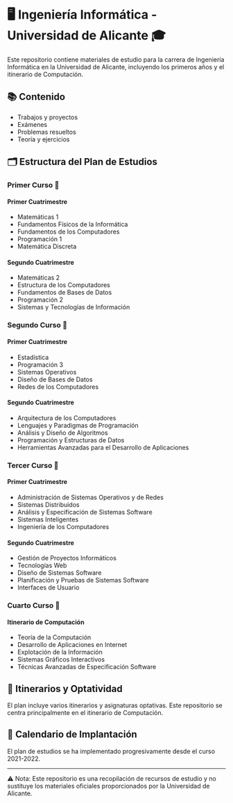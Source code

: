 # 🖥️ Ingeniería Informática - Universidad de Alicante 🎓

Este repositorio contiene materiales de estudio para la carrera de Ingeniería Informática en la Universidad de Alicante, incluyendo los primeros años y el itinerario de Computación.

## 📚 Contenido

- Trabajos y proyectos
- Exámenes
- Problemas resueltos
- Teoría y ejercicios

## 🗂️ Estructura del Plan de Estudios

### Primer Curso 🌱

#### Primer Cuatrimestre
- Matemáticas 1
- Fundamentos Físicos de la Informática
- Fundamentos de los Computadores
- Programación 1
- Matemática Discreta

#### Segundo Cuatrimestre
- Matemáticas 2
- Estructura de los Computadores
- Fundamentos de Bases de Datos
- Programación 2
- Sistemas y Tecnologías de Información

### Segundo Curso 🌿

#### Primer Cuatrimestre
- Estadística
- Programación 3
- Sistemas Operativos
- Diseño de Bases de Datos
- Redes de los Computadores

#### Segundo Cuatrimestre
- Arquitectura de los Computadores
- Lenguajes y Paradigmas de Programación
- Análisis y Diseño de Algoritmos
- Programación y Estructuras de Datos
- Herramientas Avanzadas para el Desarrollo de Aplicaciones

### Tercer Curso 🌳

#### Primer Cuatrimestre
- Administración de Sistemas Operativos y de Redes
- Sistemas Distribuidos
- Análisis y Especificación de Sistemas Software
- Sistemas Inteligentes
- Ingeniería de los Computadores

#### Segundo Cuatrimestre
- Gestión de Proyectos Informáticos
- Tecnologías Web
- Diseño de Sistemas Software
- Planificación y Pruebas de Sistemas Software
- Interfaces de Usuario

### Cuarto Curso 🌴

#### Itinerario de Computación
- Teoría de la Computación
- Desarrollo de Aplicaciones en Internet
- Explotación de la Información
- Sistemas Gráficos Interactivos
- Técnicas Avanzadas de Especificación Software

## 🚀 Itinerarios y Optatividad

El plan incluye varios itinerarios y asignaturas optativas. Este repositorio se centra principalmente en el itinerario de Computación.

## 📅 Calendario de Implantación

El plan de estudios se ha implementado progresivamente desde el curso 2021-2022.

---

⚠️ Nota: Este repositorio es una recopilación de recursos de estudio y no sustituye los materiales oficiales proporcionados por la Universidad de Alicante.
